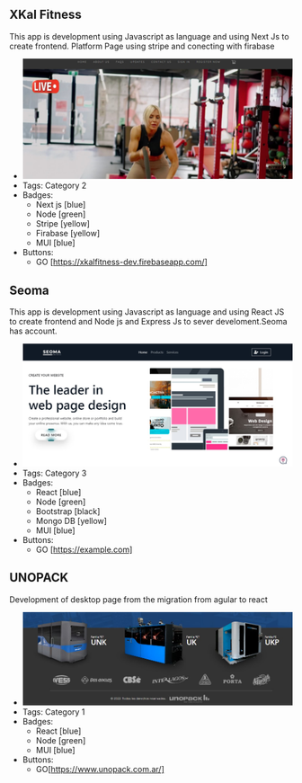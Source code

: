 ## XKal Fitness
This app is development using Javascript as language and using Next Js to create frontend. Platform Page using stripe and conecting with firabase
- ![600x200](assets/XKal%20Fitness.jpg)
- Tags: Category 2
- Badges:
  - Next js [blue]
  - Node [green]
  - Stripe [yellow]
  - Firabase [yellow]
  - MUI [blue]
- Buttons:
  - GO  [https://xkalfitness-dev.firebaseapp.com/]

## Seoma
This app is development using Javascript as language and using React JS to create frontend and Node js and Express Js to sever develoment.Seoma has account.
- ![600x200](assets/Seoma.jpg)
- Tags: Category 3
- Badges:
  - React [blue]
  - Node [green]
  - Bootstrap [black]
  - Mongo DB [yellow]
  - MUI [blue]
- Buttons:
  - GO  [https://example.com]

## UNOPACK
Development of desktop page from the migration from agular to react
- ![600x200](assets/unopack.jpg)
- Tags: Category 1
- Badges:
  - React [blue]
  - Node [green]
  - MUI [blue]  
- Buttons:
  - GO[https://www.unopack.com.ar/]